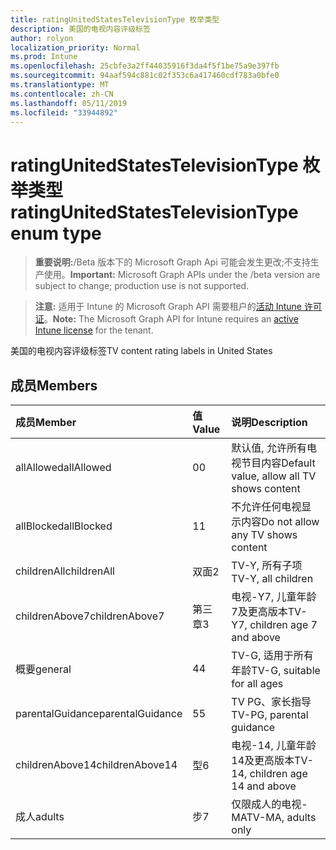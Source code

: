 ```yaml
---
title: ratingUnitedStatesTelevisionType 枚举类型
description: 美国的电视内容评级标签
author: rolyon
localization_priority: Normal
ms.prod: Intune
ms.openlocfilehash: 25cbfe3a2ff44035916f3da4f5f1be75a9e397fb
ms.sourcegitcommit: 94aaf594c881c02f353c6a417460cdf783a0bfe0
ms.translationtype: MT
ms.contentlocale: zh-CN
ms.lasthandoff: 05/11/2019
ms.locfileid: "33944892"
---
```

# <a name="ratingunitedstatestelevisiontype-enum-type"></a><span data-ttu-id="23d83-103">ratingUnitedStatesTelevisionType 枚举类型</span><span class="sxs-lookup"><span data-stu-id="23d83-103">ratingUnitedStatesTelevisionType enum type</span></span>

> <span data-ttu-id="23d83-104">**重要说明:**/Beta 版本下的 Microsoft Graph Api 可能会发生更改;不支持生产使用。</span><span class="sxs-lookup"><span data-stu-id="23d83-104">**Important:** Microsoft Graph APIs under the /beta version are subject to change; production use is not supported.</span></span>

> <span data-ttu-id="23d83-105">**注意:** 适用于 Intune 的 Microsoft Graph API 需要租户的[活动 Intune 许可证](https://go.microsoft.com/fwlink/?linkid=839381)。</span><span class="sxs-lookup"><span data-stu-id="23d83-105">**Note:** The Microsoft Graph API for Intune requires an [active Intune license](https://go.microsoft.com/fwlink/?linkid=839381) for the tenant.</span></span>

<span data-ttu-id="23d83-106">美国的电视内容评级标签</span><span class="sxs-lookup"><span data-stu-id="23d83-106">TV content rating labels in United States</span></span>

## <a name="members"></a><span data-ttu-id="23d83-107">成员</span><span class="sxs-lookup"><span data-stu-id="23d83-107">Members</span></span>
|<span data-ttu-id="23d83-108">成员</span><span class="sxs-lookup"><span data-stu-id="23d83-108">Member</span></span>|<span data-ttu-id="23d83-109">值</span><span class="sxs-lookup"><span data-stu-id="23d83-109">Value</span></span>|<span data-ttu-id="23d83-110">说明</span><span class="sxs-lookup"><span data-stu-id="23d83-110">Description</span></span>|
|:---|:---|:---|
|<span data-ttu-id="23d83-111">allAllowed</span><span class="sxs-lookup"><span data-stu-id="23d83-111">allAllowed</span></span>|<span data-ttu-id="23d83-112">0</span><span class="sxs-lookup"><span data-stu-id="23d83-112">0</span></span>|<span data-ttu-id="23d83-113">默认值, 允许所有电视节目内容</span><span class="sxs-lookup"><span data-stu-id="23d83-113">Default value, allow all TV shows content</span></span>|
|<span data-ttu-id="23d83-114">allBlocked</span><span class="sxs-lookup"><span data-stu-id="23d83-114">allBlocked</span></span>|<span data-ttu-id="23d83-115">1</span><span class="sxs-lookup"><span data-stu-id="23d83-115">1</span></span>|<span data-ttu-id="23d83-116">不允许任何电视显示内容</span><span class="sxs-lookup"><span data-stu-id="23d83-116">Do not allow any TV shows content</span></span>|
|<span data-ttu-id="23d83-117">childrenAll</span><span class="sxs-lookup"><span data-stu-id="23d83-117">childrenAll</span></span>|<span data-ttu-id="23d83-118">双面</span><span class="sxs-lookup"><span data-stu-id="23d83-118">2</span></span>|<span data-ttu-id="23d83-119">TV-Y, 所有子项</span><span class="sxs-lookup"><span data-stu-id="23d83-119">TV-Y, all children</span></span>|
|<span data-ttu-id="23d83-120">childrenAbove7</span><span class="sxs-lookup"><span data-stu-id="23d83-120">childrenAbove7</span></span>|<span data-ttu-id="23d83-121">第三章</span><span class="sxs-lookup"><span data-stu-id="23d83-121">3</span></span>|<span data-ttu-id="23d83-122">电视-Y7, 儿童年龄7及更高版本</span><span class="sxs-lookup"><span data-stu-id="23d83-122">TV-Y7, children age 7 and above</span></span>|
|<span data-ttu-id="23d83-123">概要</span><span class="sxs-lookup"><span data-stu-id="23d83-123">general</span></span>|<span data-ttu-id="23d83-124">4</span><span class="sxs-lookup"><span data-stu-id="23d83-124">4</span></span>|<span data-ttu-id="23d83-125">TV-G, 适用于所有年龄</span><span class="sxs-lookup"><span data-stu-id="23d83-125">TV-G, suitable for all ages</span></span>|
|<span data-ttu-id="23d83-126">parentalGuidance</span><span class="sxs-lookup"><span data-stu-id="23d83-126">parentalGuidance</span></span>|<span data-ttu-id="23d83-127">5</span><span class="sxs-lookup"><span data-stu-id="23d83-127">5</span></span>|<span data-ttu-id="23d83-128">TV PG、家长指导</span><span class="sxs-lookup"><span data-stu-id="23d83-128">TV-PG, parental guidance</span></span>|
|<span data-ttu-id="23d83-129">childrenAbove14</span><span class="sxs-lookup"><span data-stu-id="23d83-129">childrenAbove14</span></span>|<span data-ttu-id="23d83-130">型</span><span class="sxs-lookup"><span data-stu-id="23d83-130">6</span></span>|<span data-ttu-id="23d83-131">电视-14, 儿童年龄14及更高版本</span><span class="sxs-lookup"><span data-stu-id="23d83-131">TV-14, children age 14 and above</span></span>|
|<span data-ttu-id="23d83-132">成人</span><span class="sxs-lookup"><span data-stu-id="23d83-132">adults</span></span>|<span data-ttu-id="23d83-133">步</span><span class="sxs-lookup"><span data-stu-id="23d83-133">7</span></span>|<span data-ttu-id="23d83-134">仅限成人的电视-MA</span><span class="sxs-lookup"><span data-stu-id="23d83-134">TV-MA, adults only</span></span>|




